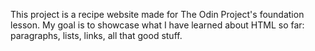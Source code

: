 This project is a recipe website made for The Odin Project's foundation lesson. My goal is to showcase what I have learned about HTML so far: paragraphs, lists, links, all that good stuff.